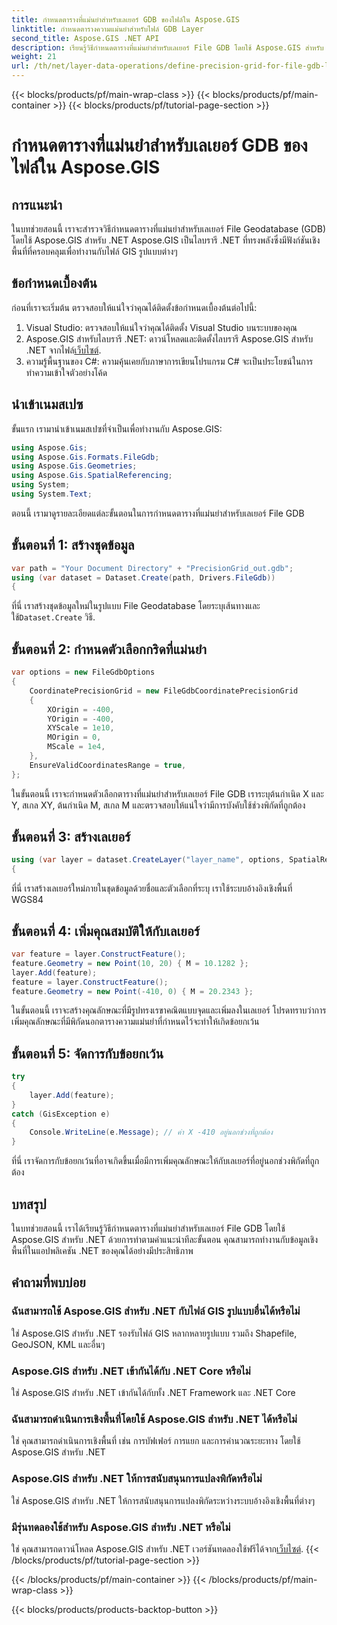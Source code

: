 ```yaml
---
title: กำหนดตารางที่แม่นยำสำหรับเลเยอร์ GDB ของไฟล์ใน Aspose.GIS
linktitle: กำหนดตารางความแม่นยำสำหรับไฟล์ GDB Layer
second_title: Aspose.GIS .NET API
description: เรียนรู้วิธีกำหนดตารางที่แม่นยำสำหรับเลเยอร์ File GDB โดยใช้ Aspose.GIS สำหรับ .NET ปฏิบัติตามบทช่วยสอนทีละขั้นตอนของเรา
weight: 21
url: /th/net/layer-data-operations/define-precision-grid-for-file-gdb-layer/
---
```


{{< blocks/products/pf/main-wrap-class >}}
{{< blocks/products/pf/main-container >}}
{{< blocks/products/pf/tutorial-page-section >}}

# กำหนดตารางที่แม่นยำสำหรับเลเยอร์ GDB ของไฟล์ใน Aspose.GIS

## การแนะนำ
ในบทช่วยสอนนี้ เราจะสำรวจวิธีกำหนดตารางที่แม่นยำสำหรับเลเยอร์ File Geodatabase (GDB) โดยใช้ Aspose.GIS สำหรับ .NET Aspose.GIS เป็นไลบรารี .NET ที่ทรงพลังซึ่งมีฟังก์ชันเชิงพื้นที่ที่ครอบคลุมเพื่อทำงานกับไฟล์ GIS รูปแบบต่างๆ
## ข้อกำหนดเบื้องต้น
ก่อนที่เราจะเริ่มต้น ตรวจสอบให้แน่ใจว่าคุณได้ติดตั้งข้อกำหนดเบื้องต้นต่อไปนี้:
1. Visual Studio: ตรวจสอบให้แน่ใจว่าคุณได้ติดตั้ง Visual Studio บนระบบของคุณ
2.  Aspose.GIS สำหรับไลบรารี .NET: ดาวน์โหลดและติดตั้งไลบรารี Aspose.GIS สำหรับ .NET จากไฟล์[เว็บไซต์](https://releases.aspose.com/gis/net/).
3. ความรู้พื้นฐานของ C#: ความคุ้นเคยกับภาษาการเขียนโปรแกรม C# จะเป็นประโยชน์ในการทำความเข้าใจตัวอย่างโค้ด
## นำเข้าเนมสเปซ
ขั้นแรก เรามานำเข้าเนมสเปซที่จำเป็นเพื่อทำงานกับ Aspose.GIS:
```csharp
using Aspose.Gis;
using Aspose.Gis.Formats.FileGdb;
using Aspose.Gis.Geometries;
using Aspose.Gis.SpatialReferencing;
using System;
using System.Text;
```
ตอนนี้ เรามาดูรายละเอียดแต่ละขั้นตอนในการกำหนดตารางที่แม่นยำสำหรับเลเยอร์ File GDB
## ขั้นตอนที่ 1: สร้างชุดข้อมูล
```csharp
var path = "Your Document Directory" + "PrecisionGrid_out.gdb";
using (var dataset = Dataset.Create(path, Drivers.FileGdb))
{
```
 ที่นี่ เราสร้างชุดข้อมูลใหม่ในรูปแบบ File Geodatabase โดยระบุเส้นทางและใช้`Dataset.Create` วิธี.
## ขั้นตอนที่ 2: กำหนดตัวเลือกกริดที่แม่นยำ
```csharp
var options = new FileGdbOptions
{
    CoordinatePrecisionGrid = new FileGdbCoordinatePrecisionGrid
    {
        XOrigin = -400,
        YOrigin = -400,
        XYScale = 1e10,
        MOrigin = 0,
        MScale = 1e4,
    },
    EnsureValidCoordinatesRange = true,
};
```
ในขั้นตอนนี้ เราจะกำหนดตัวเลือกตารางที่แม่นยำสำหรับเลเยอร์ File GDB เราระบุต้นกำเนิด X และ Y, สเกล XY, ต้นกำเนิด M, สเกล M และตรวจสอบให้แน่ใจว่ามีการบังคับใช้ช่วงพิกัดที่ถูกต้อง
## ขั้นตอนที่ 3: สร้างเลเยอร์
```csharp
using (var layer = dataset.CreateLayer("layer_name", options, SpatialReferenceSystem.Wgs84))
{
```
ที่นี่ เราสร้างเลเยอร์ใหม่ภายในชุดข้อมูลด้วยชื่อและตัวเลือกที่ระบุ เราใช้ระบบอ้างอิงเชิงพื้นที่ WGS84
## ขั้นตอนที่ 4: เพิ่มคุณสมบัติให้กับเลเยอร์
```csharp
var feature = layer.ConstructFeature();
feature.Geometry = new Point(10, 20) { M = 10.1282 };
layer.Add(feature);
feature = layer.ConstructFeature();
feature.Geometry = new Point(-410, 0) { M = 20.2343 };
```
ในขั้นตอนนี้ เราจะสร้างคุณลักษณะที่มีรูปทรงเรขาคณิตแบบจุดและเพิ่มลงในเลเยอร์ โปรดทราบว่าการเพิ่มคุณลักษณะที่มีพิกัดนอกตารางความแม่นยำที่กำหนดไว้จะทำให้เกิดข้อยกเว้น
## ขั้นตอนที่ 5: จัดการกับข้อยกเว้น
```csharp
try
{
    layer.Add(feature);
}
catch (GisException e)
{
    Console.WriteLine(e.Message); // ค่า X -410 อยู่นอกช่วงที่ถูกต้อง
}
```
ที่นี่ เราจัดการกับข้อยกเว้นที่อาจเกิดขึ้นเมื่อมีการเพิ่มคุณลักษณะให้กับเลเยอร์ที่อยู่นอกช่วงพิกัดที่ถูกต้อง
## บทสรุป
ในบทช่วยสอนนี้ เราได้เรียนรู้วิธีกำหนดตารางที่แม่นยำสำหรับเลเยอร์ File GDB โดยใช้ Aspose.GIS สำหรับ .NET ด้วยการทำตามคำแนะนำทีละขั้นตอน คุณสามารถทำงานกับข้อมูลเชิงพื้นที่ในแอปพลิเคชัน .NET ของคุณได้อย่างมีประสิทธิภาพ
## คำถามที่พบบ่อย
### ฉันสามารถใช้ Aspose.GIS สำหรับ .NET กับไฟล์ GIS รูปแบบอื่นได้หรือไม่
ใช่ Aspose.GIS สำหรับ .NET รองรับไฟล์ GIS หลากหลายรูปแบบ รวมถึง Shapefile, GeoJSON, KML และอื่นๆ
### Aspose.GIS สำหรับ .NET เข้ากันได้กับ .NET Core หรือไม่
ใช่ Aspose.GIS สำหรับ .NET เข้ากันได้กับทั้ง .NET Framework และ .NET Core
### ฉันสามารถดำเนินการเชิงพื้นที่โดยใช้ Aspose.GIS สำหรับ .NET ได้หรือไม่
ใช่ คุณสามารถดำเนินการเชิงพื้นที่ เช่น การบัฟเฟอร์ การแยก และการคำนวณระยะทาง โดยใช้ Aspose.GIS สำหรับ .NET
### Aspose.GIS สำหรับ .NET ให้การสนับสนุนการแปลงพิกัดหรือไม่
ใช่ Aspose.GIS สำหรับ .NET ให้การสนับสนุนการแปลงพิกัดระหว่างระบบอ้างอิงเชิงพื้นที่ต่างๆ
### มีรุ่นทดลองใช้สำหรับ Aspose.GIS สำหรับ .NET หรือไม่
ใช่ คุณสามารถดาวน์โหลด Aspose.GIS สำหรับ .NET เวอร์ชันทดลองใช้ฟรีได้จาก[เว็บไซต์](https://releases.aspose.com/gis/net/).
{{< /blocks/products/pf/tutorial-page-section >}}

{{< /blocks/products/pf/main-container >}}
{{< /blocks/products/pf/main-wrap-class >}}

{{< blocks/products/products-backtop-button >}}
